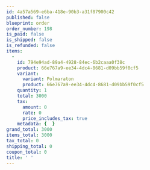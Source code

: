 ```yaml
---
id: 4a57a569-e6ba-418e-90b3-a31f87900c42
published: false
blueprint: order
order_number: 198
is_paid: false
is_shipped: false
is_refunded: false
items:
  -
    id: 794e94ad-89a4-4928-84ec-6b2caaa0f38c
    product: 66e767a9-ee34-4dc4-8681-d09bb59f0cf5
    variant:
      variant: Polmaraton
      product: 66e767a9-ee34-4dc4-8681-d09bb59f0cf5
    quantity: 1
    total: 3000
    tax:
      amount: 0
      rate: 0
      price_includes_tax: true
    metadata: {  }
grand_total: 3000
items_total: 3000
tax_total: 0
shipping_total: 0
coupon_total: 0
title: ' '
---
```

